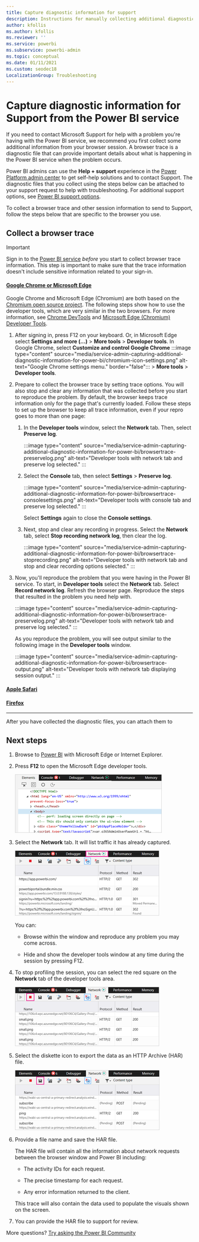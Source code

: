```yaml
---
title: Capture diagnostic information for support
description: Instructions for manually collecting additional diagnostic information from the Power BI service. Send this info to support to help them troubleshoot.
author: kfollis
ms.author: kfollis
ms.reviewer: ''
ms.service: powerbi
ms.subservice: powerbi-admin
ms.topic: conceptual
ms.date: 01/11/2021
ms.custom: seodec18
LocalizationGroup: Troubleshooting
---
```


# Capture diagnostic information for Support from the Power BI service

If you need to contact Microsoft Support for help with a problem you're having with the Power BI service, we recommend you first collect some additional information from your browser session. A browser trace is a diagnostic file that can provide important details about what is happening in the Power BI service when the problem occurs.

Power BI admins can use the **Help + support** experience in the [Power Platform admin center](https://admin.powerplatform.microsoft.com/) to get self-help solutions and to contact Support. The diagnostic files that you collect using the steps below can be attached to your support request to help with troubleshooting. For additional support options, see [Power BI support options](service-support-options.md).

To collect a browser trace and other session information to send to Support, follow the steps below that are specific to the browser you use.

## Collect a browser trace

> [!IMPORTANT]
>Sign in to the [Power BI service](https://app.powerbi.com) *before* you start to collect browser trace information. This step is important to make sure that the trace information doesn't include sensitive information related to your sign-in.

#### [Google Chrome or Microsoft Edge](#tab/google-chrome-or-microsoft-edge)

Google Chrome and Microsoft Edge (Chromium) are both based on the [Chromium open source project](https://www.chromium.org/Home). The following steps show how to use the developer tools, which are very similar in the two browsers. For more information, see [Chrome DevTools](https://developers.google.com/web/tools/chrome-devtools) and [Microsoft Edge (Chromium) Developer Tools](/microsoft-edge/devtools-guide-chromium).

1. After signing in, press F12 on your keyboard. Or, in Microsoft Edge select **Settings and more (...)** > **More tools** > **Developer tools**. In Google Chrome, select **Customize and control Google Chrome** :::image type="content" source="media/service-admin-capturing-additional-diagnostic-information-for-power-bi/chromium-icon-settings.png" alt-text="Google Chrome settings menu." border="false"::: > **More tools** > **Developer tools**.
1. Prepare to collect the browser trace by setting trace options. You will also stop and clear any information that was collected before you start to reproduce the problem. By default, the browser keeps trace information only for the page that's currently loaded. Follow these steps to set up the browser to keep all trace information, even if your repro goes to more than one page:
    1. In the **Developer tools** window, select the **Network** tab. Then, select **Preserve log**.
    
       :::image type="content" source="media/service-admin-capturing-additional-diagnostic-information-for-power-bi/browsertrace-preservelog.png" alt-text="Developer tools with network tab and preserve log selected." :::

     2. Select the **Console** tab, then select **Settings** > **Preserve log**. 
   
           :::image type="content" source="media/service-admin-capturing-additional-diagnostic-information-for-power-bi/browsertrace-consolesettings.png" alt-text="Developer tools with console tab and preserve log selected." :::

        Select **Settings** again to close the **Console settings**.

     3. Next, stop and clear any recording in progress. Select the **Network** tab, select **Stop recording network log**, then clear the log.
   
           :::image type="content" source="media/service-admin-capturing-additional-diagnostic-information-for-power-bi/browsertrace-stoprecording.png" alt-text="Developer tools with network tab  and stop and clear recording options selected." :::
     
2. Now, you'll reproduce the problem that you were having in the Power BI service. To start, in **Developer tools** select the **Network** tab. Select **Record network log**. Refresh the browser page. Reproduce the steps that resulted in the problem you need help with.

     :::image type="content" source="media/service-admin-capturing-additional-diagnostic-information-for-power-bi/browsertrace-preservelog.png" alt-text="Developer tools with network tab and preserve log selected." :::

    As you reproduce the problem, you will see output similar to the following image in the **Developer tools** window.

    :::image type="content" source="media/service-admin-capturing-additional-diagnostic-information-for-power-bi/browsertrace-output.png" alt-text="Developer tools with network tab displaying session output." :::
    


#### [Apple Safari](#tab/apple-safari)

#### [Firefox](#tab/firefox)

---

After you have collected the diagnostic files, you can attach them to 
## Next steps


1. Browse to [Power BI](https://app.powerbi.com) with Microsoft Edge or Internet Explorer.

1. Press **F12** to open the Microsoft Edge developer tools.

   ![Screenshot of the Microsoft Edge Developer tools Elements tab.](media/service-admin-capturing-additional-diagnostic-information-for-power-bi/edge-developer-tools.png)

1. Select the **Network** tab. It will list traffic it has already captured.

   ![Screenshot of the Microsoft Edge Developer tools Network tab.](media/service-admin-capturing-additional-diagnostic-information-for-power-bi/edge-network-tab.png)

    You can:

    * Browse within the window and reproduce any problem you may come across.

    * Hide and show the developer tools window at any time during the session by pressing F12.

1. To stop profiling the session, you can select the red square on the **Network** tab of the developer tools area.

   ![Screenshot of the Microsoft Edge Developer tools Network tab with a callout to the stop icon.](media/service-admin-capturing-additional-diagnostic-information-for-power-bi/edge-network-tab-stop.png)

1. Select the diskette icon to export the data as an HTTP Archive (HAR) file.

   ![Screenshot of the Microsoft Edge Developer tools Network tab with a callout of the diskette icon.](media/service-admin-capturing-additional-diagnostic-information-for-power-bi/edge-network-tab-save.png)

1. Provide a file name and save the HAR file.

    The HAR file will contain all the information about network requests between the browser window and Power BI including:

    * The activity IDs for each request.

    * The precise timestamp for each request.

    * Any error information returned to the client.

    This trace will also contain the data used to populate the visuals shown on the screen.

1. You can provide the HAR file to support for review.

More questions? [Try asking the Power BI Community](https://community.powerbi.com/)
